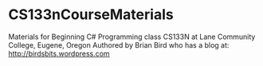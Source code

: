 # CS133nCourseMaterials
Materials for Beginning C# Programming class
CS133N at Lane Community College, Eugene, Oregon
Authored by Brian Bird who has a blog at: http://birdsbits.wordpress.com


